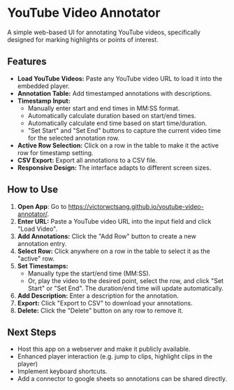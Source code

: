 # YouTube Video Annotator

A simple web-based UI for annotating YouTube videos, specifically designed for marking highlights or points of interest.

## Features

*   **Load YouTube Videos:** Paste any YouTube video URL to load it into the embedded player.
*   **Annotation Table:** Add timestamped annotations with descriptions.
*   **Timestamp Input:**
    *   Manually enter start and end times in MM:SS format.
    *   Automatically calculate duration based on start/end times.
    *   Automatically calculate end time based on start time/duration.
    *   "Set Start" and "Set End" buttons to capture the current video time for the selected annotation row.
*   **Active Row Selection:** Click on a row in the table to make it the active row for timestamp setting.
*   **CSV Export:** Export all annotations to a CSV file.
*   **Responsive Design:** The interface adapts to different screen sizes.

## How to Use

1.  **Open App**: Go to https://victorwctsang.github.io/youtube-video-annotator/.
2.  **Enter URL:** Paste a YouTube video URL into the input field and click "Load Video".
3.  **Add Annotations:** Click the "Add Row" button to create a new annotation entry.
4.  **Select Row:** Click anywhere on a row in the table to select it as the "active" row.
5.  **Set Timestamps:**
    *   Manually type the start/end time (MM:SS).
    *   Or, play the video to the desired point, select the row, and click "Set Start" or "Set End". The duration/end time will update automatically.
6.  **Add Description:** Enter a description for the annotation.
7.  **Export:** Click "Export to CSV" to download your annotations.
8.  **Delete:** Click the "Delete" button on any row to remove it.

## Next Steps

* Host this app on a webserver and make it publicly available.
* Enhanced player interaction (e.g. jump to clips, highlight clips in the player)
* Implement keyboard shortcuts.
* Add a connector to google sheets so annotations can be shared directly.